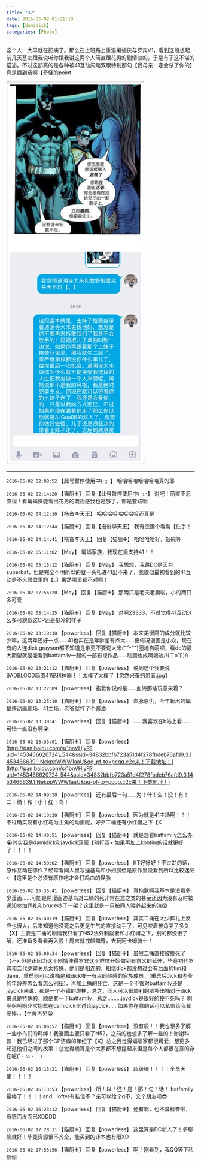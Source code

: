 ```yaml
---
title: "32"
date: 2016-06-02 01:21:18
tags: [damidick]
categories: [Photo]
---
```


<p>这个人一大早就在犯病了。那么在上班路上重温蝙蝠侠与罗宾V1，看到这段想起前几天基友跟我说听你跟我讲这两个人简直跟花男的剧情似的，于是有了这不堪的描述。不过这部真的是各种被41互动闪瞎双眼特别那句【我母亲一定会杀了你的】真是戳到我啊【奇怪的point</p>

![](https://raw.githubusercontent.com/alicewish/meowchain247/master/img_cVZNdzJtQk9JV2NoZ0hRQXQwYkZJd2cyb1RLeVg5TXVpL3hnNHZmU2JqQXkrZTdpYnl6OUdnPT0.jpg)

---

`2016-06-02 02:08:52` 【此号暂停使用中(･ｪ･】 哈哈哈哈哈哈哈哈真的耶

`2016-06-02 02:14:20` 【猫厨✙】 回复【此号暂停使用中(･ｪ･】 对吧！简直不忍直视！看蝙蝠侠能看出花男的既视感我也是够了，都是套路啊

`2016-06-02 04:12:10` 【拖沓李天王】 哈哈哈哈哈哈哈哈还真是

`2016-06-02 04:12:44` 【猫厨✙】 回复【拖沓李天王】 我有空画个看看【住手！

`2016-06-02 04:14:41` 【拖沓李天王】 回复【猫厨✙】 哈哈哈哈好，敲碗等

`2016-06-02 05:11:02` 【May】 蝙蝠家族，我现在最支持41！！

`2016-06-02 05:15:12` 【猫厨✙】 回复【May】 我想想，我跳DC是因为superbat，但是完全不明所以的就一头扎进41出不来了，我貌似最初看到的41互动是不义联盟里的【。】果然哪里都不对啊！

`2016-06-02 07:56:20` 【May】 回复【猫厨✙】 那两只是老夫老妻啦，小的两只多可爱

`2016-06-02 08:14:25` 【猫厨✙】 回复【May】 对啊23333，不过觉得41互动这么多可貌似这CP还是挺冷的样子

`2016-06-02 13:19:38` 【powerless】 回复【猫厨✙】 本来美漫腐的成分就比较少嘛，这两年还好一点……41也实在是年龄差有点大……更何况漫画是小众，现在有的人连dick grayson都不知道是谁更不要说大米(︶^︶)圈地自萌呗，看dc的最大期望就是能看到batfamily一起的一部影视作品……动画也成啊魂淡//(ㄒoㄒ)//

`2016-06-02 13:21:12` 【猫厨✙】 回复【powerless】 说到这个我要说BADBLOOD简直41安利神器！！太棒了太棒了【忽然兴奋的患者.jpg】

`2016-06-02 13:22:09` 【powerless】 抱歉你说的是……血海那啥玩意来着？

`2016-06-02 13:25:10` 【猫厨✙】 回复【powerless】 血脉恩仇，今年新出的蝙蝠侠动画剧场，41主场，老爷就打了个酱油

`2016-06-02 13:30:41` 【powerless】 回复【猫厨✙】 ……我喜欢在b站上看……可惜一直没有啊😭

`2016-06-02 13:33:01` 【猫厨✙】 回复【powerless】 [http://pan.baidu.com/s/1bnVHjyR?uid=1453466620724\_544&ssid=34832bbfb723a51d4f278fbdeb76afd9.3.1453466639.1.NekppWWW1aaU&qq-pf-to=pcqq.c2c来！下载地址！](http://pan.baidu.com/s/1bnVHjyR?uid=1453466620724_544&ssid=34832bbfb723a51d4f278fbdeb76afd9.3.1453466639.1.NekppWWW1aaU&qq-pf-to=pcqq.c2c来！下载地址！)

`2016-06-02 14:09:28` 【powerless】 还有最后一句……为！什！么！没！有！二！桶！和！小！红！鸟！

`2016-06-02 14:19:30` 【猫厨✙】 回复【powerless】 因为就是41主场啊！！！不过确实没有小红鸟为主角的动画呢，好歹二桶还有小红帽之下【X

`2016-06-02 14:40:51` 【powerless】 回复【猫厨✙】 就是想看batfamily怎么办😭其实我是damidick和jaydick双厨【别打我× 如果再加上kontim的话就更好了！！！！

`2016-06-02 14:50:02` 【猫厨✙】 回复【powerless】 KT好好好！不过21的话，原作互动在哪作？经常看同人里写迪基鸟和小翅膀但是原作里没看到所以比较迷茫←【这里是个必须有原作吃才会打鸡血的怪胎

`2016-06-02 15:35:41` 【powerless】 回复【猫厨✙】 真抱歉啊我基本是没看多少漫画……可能是原漫画迪基鸟对二桶的死非常在意之类的甚至还因为没有及时被通知参加葬礼和bruce吵了一架？这里就是一只被同人喂养起来的渣😱

`2016-06-02 15:40:19` 【猫厨✙】 回复【powerless】 其实二桶在大少葬礼上反应也很大，后来知道他没死之后更是生气的直接动手了，可见咬着被角哭了多久【X】主要是二桶的剧情我只看了N52法外制裁者和小红帽之下，别的都没很了解，还准备多看看再入股！周末就戒麒麟臂，去玩阿卡姆骑士！

`2016-06-02 16:00:34` 【powerless】 回复【猫厨✙】 虽然二桶直接被投死了【不x 但是正因为这个剧情使得罗宾这个群体开始做到有意义的延伸，毕竟初代罗宾和二代罗宾关系太特殊，他们是相连的，相信dick都没想过会有后面的tim和dami，重启前可以说桶是和dick唯一有点同龄感的家族成员，(重启后dick和老爷的年龄差怎么看怎么别扭)，再加上桶的死亡，这是一个不管对batfamily还是jaydick来说，都是一个不错的虐梗，总之，同人可以很顺利的脑补出桶对于dick来说是特殊的，顺便套一下batfamily，总之………jaydick是很好的梗不死吗？ 啊啊啊啊啊非常抱歉在damidick里讨论jaydick……如果你在意的话可以私信给我我删掉…【手黄再见😭

`2016-06-02 16:06:57` 【猫厨✙】 回复【powerless】 没有啦！！我也想多了解一些小鸟们的羁绊！我漫画主要只看了N52，之前的也想多了解一些的！谢谢科普！我已经过了那个CP洁癖的年纪了【X】总之我觉得蝙蝠家都很可爱，想更多知道他们之间的故事！总觉得桶哥是个大家都不想提起来但是每个人都很在意的存在呢(´・ω・｀)

`2016-06-02 16:13:21` 【猫厨✙】 回复【powerless】 超级棒！！！！全员天使！！！！

`2016-06-02 16:13:53` 【powerless】 所！以！还！是！那！句！话！ batfamily最棒了！！！！and…lofter有私信不？亲可以给个q不，交个朋友呗😎

`2016-06-02 16:23:12` 【powerless】 回复【猫厨✙】 还有啊，也不算科普啦，有感而发而已XDDDD

`2016-06-02 17:28:11` 【猫厨✙】 回复【powerless】 这里算是DC新人了！多聊聊就好！毕竟资源很不齐全，能买到的译本也有限XD

`2016-06-02 17:55:56` 【猫厨✙】 回复【powerless】 啊！刚看到，我QQ等下私信你
